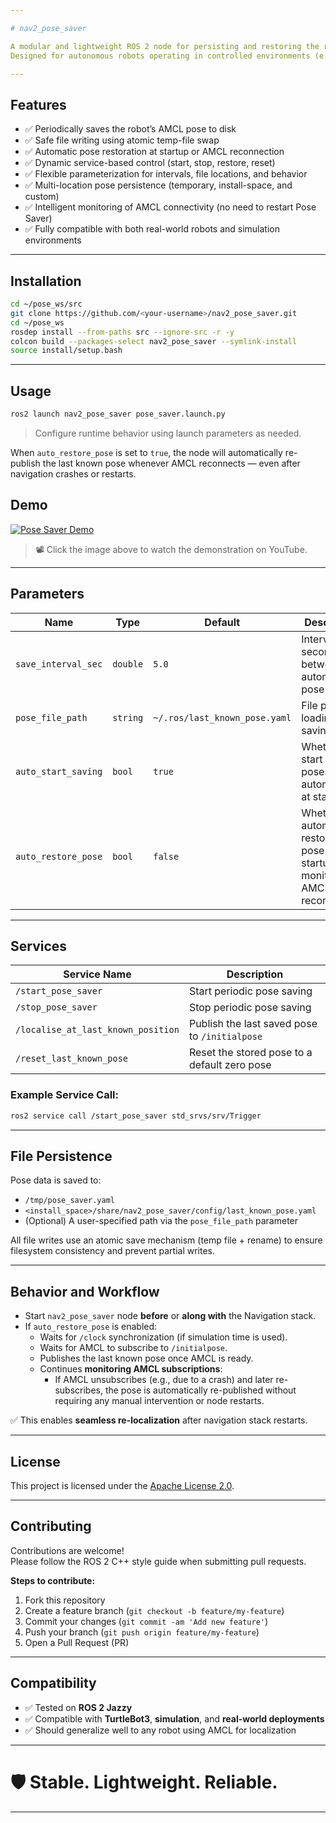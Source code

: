 ```yaml
---

# nav2_pose_saver

A modular and lightweight ROS 2 node for persisting and restoring the robot's last known pose via the `/amcl_pose` topic.  
Designed for autonomous robots operating in controlled environments (e.g., warehouses, industrial sites), this tool enhances system robustness by enabling automatic re-localization after system restarts, crashes, or power interruptions.

---
```


## Features

- ✅ Periodically saves the robot’s AMCL pose to disk
- ✅ Safe file writing using atomic temp-file swap
- ✅ Automatic pose restoration at startup or AMCL reconnection
- ✅ Dynamic service-based control (start, stop, restore, reset)
- ✅ Flexible parameterization for intervals, file locations, and behavior
- ✅ Multi-location pose persistence (temporary, install-space, and custom)
- ✅ Intelligent monitoring of AMCL connectivity (no need to restart Pose Saver)
- ✅ Fully compatible with both real-world robots and simulation environments

---

## Installation

```bash
cd ~/pose_ws/src
git clone https://github.com/<your-username>/nav2_pose_saver.git
cd ~/pose_ws
rosdep install --from-paths src --ignore-src -r -y
colcon build --packages-select nav2_pose_saver --symlink-install
source install/setup.bash
```

---

## Usage

```bash
ros2 launch nav2_pose_saver pose_saver.launch.py
```

> Configure runtime behavior using launch parameters as needed.

When `auto_restore_pose` is set to `true`, the node will automatically re-publish the last known pose whenever AMCL reconnects — even after navigation crashes or restarts.

## Demo

[![Pose Saver Demo](https://img.youtube.com/vi/5MWCmIjoQk0/0.jpg)](https://www.youtube.com/watch?v=5MWCmIjoQk0)

> 📽️ Click the image above to watch the demonstration on YouTube.


---

## Parameters

| Name | Type | Default | Description |
|------|------|---------|-------------|
| `save_interval_sec` | `double` | `5.0` | Interval in seconds between automatic pose saves |
| `pose_file_path` | `string` | `~/.ros/last_known_pose.yaml` | File path for loading and saving poses |
| `auto_start_saving` | `bool` | `true` | Whether to start saving poses automatically at startup |
| `auto_restore_pose` | `bool` | `false` | Whether to automatically restore the pose on startup and monitor AMCL for reconnection |

---

## Services

| Service Name | Description |
|--------------|-------------|
| `/start_pose_saver` | Start periodic pose saving |
| `/stop_pose_saver` | Stop periodic pose saving |
| `/localise_at_last_known_position` | Publish the last saved pose to `/initialpose` |
| `/reset_last_known_pose` | Reset the stored pose to a default zero pose |

### Example Service Call:

```bash
ros2 service call /start_pose_saver std_srvs/srv/Trigger
```

---

## File Persistence

Pose data is saved to:
- `/tmp/pose_saver.yaml`
- `<install_space>/share/nav2_pose_saver/config/last_known_pose.yaml`
- (Optional) A user-specified path via the `pose_file_path` parameter

All file writes use an atomic save mechanism (temp file + rename) to ensure filesystem consistency and prevent partial writes.

---

## Behavior and Workflow

- Start `nav2_pose_saver` node **before** or **along with** the Navigation stack.
- If `auto_restore_pose` is enabled:
  - Waits for `/clock` synchronization (if simulation time is used).
  - Waits for AMCL to subscribe to `/initialpose`.
  - Publishes the last known pose once AMCL is ready.
  - Continues **monitoring AMCL subscriptions**:
    - If AMCL unsubscribes (e.g., due to a crash) and later re-subscribes, the pose is automatically re-published without requiring any manual intervention or node restarts.

✅ This enables **seamless re-localization** after navigation stack restarts.

---

## License

This project is licensed under the [Apache License 2.0](LICENSE).

---

## Contributing

Contributions are welcome!  
Please follow the ROS 2 C++ style guide when submitting pull requests.

**Steps to contribute:**

1. Fork this repository
2. Create a feature branch (`git checkout -b feature/my-feature`)
3. Commit your changes (`git commit -am 'Add new feature'`)
4. Push your branch (`git push origin feature/my-feature`)
5. Open a Pull Request (PR)

---

## Compatibility

- ✅ Tested on **ROS 2 Jazzy**
- ✅ Compatible with **TurtleBot3**, **simulation**, and **real-world deployments**
- ✅ Should generalize well to any robot using AMCL for localization

---

# 🛡️ Stable. Lightweight. Reliable.

---
